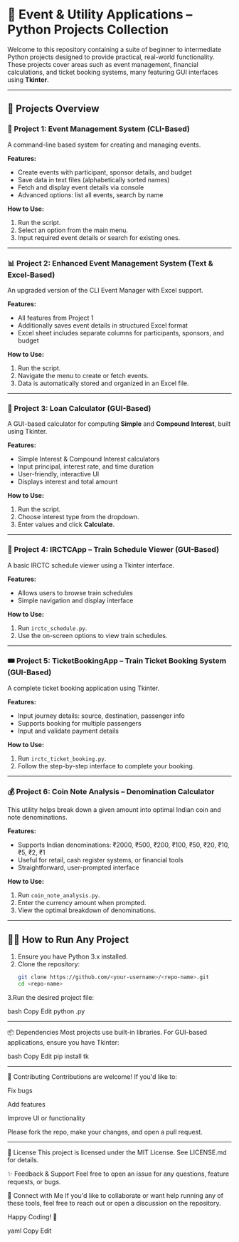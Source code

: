 # 📁 Event & Utility Applications – Python Projects Collection

Welcome to this repository containing a suite of beginner to intermediate Python projects designed to provide practical, real-world functionality. These projects cover areas such as event management, financial calculations, and ticket booking systems, many featuring GUI interfaces using **Tkinter**.

---

## 🚀 Projects Overview

### 📅 Project 1: Event Management System (CLI-Based)

A command-line based system for creating and managing events.

**Features:**
- Create events with participant, sponsor details, and budget
- Save data in text files (alphabetically sorted names)
- Fetch and display event details via console
- Advanced options: list all events, search by name

**How to Use:**
1. Run the script.
2. Select an option from the main menu.
3. Input required event details or search for existing ones.

---

### 📊 Project 2: Enhanced Event Management System (Text & Excel-Based)

An upgraded version of the CLI Event Manager with Excel support.

**Features:**
- All features from Project 1
- Additionally saves event details in structured Excel format
- Excel sheet includes separate columns for participants, sponsors, and budget

**How to Use:**
1. Run the script.
2. Navigate the menu to create or fetch events.
3. Data is automatically stored and organized in an Excel file.

---

### 💸 Project 3: Loan Calculator (GUI-Based)

A GUI-based calculator for computing **Simple** and **Compound Interest**, built using Tkinter.

**Features:**
- Simple Interest & Compound Interest calculators
- Input principal, interest rate, and time duration
- User-friendly, interactive UI
- Displays interest and total amount

**How to Use:**
1. Run the script.
2. Choose interest type from the dropdown.
3. Enter values and click **Calculate**.

---

### 🚂 Project 4: IRCTCApp – Train Schedule Viewer (GUI-Based)

A basic IRCTC schedule viewer using a Tkinter interface.

**Features:**
- Allows users to browse train schedules
- Simple navigation and display interface

**How to Use:**
1. Run `irctc_schedule.py`.
2. Use the on-screen options to view train schedules.

---

### 🎟️ Project 5: TicketBookingApp – Train Ticket Booking System (GUI-Based)

A complete ticket booking application using Tkinter.

**Features:**
- Input journey details: source, destination, passenger info
- Supports booking for multiple passengers
- Input and validate payment details

**How to Use:**
1. Run `irctc_ticket_booking.py`.
2. Follow the step-by-step interface to complete your booking.

---

### 💰 Project 6: Coin Note Analysis – Denomination Calculator

This utility helps break down a given amount into optimal Indian coin and note denominations.

**Features:**
- Supports Indian denominations: ₹2000, ₹500, ₹200, ₹100, ₹50, ₹20, ₹10, ₹5, ₹2, ₹1
- Useful for retail, cash register systems, or financial tools
- Straightforward, user-prompted interface

**How to Use:**
1. Run `coin_note_analysis.py`.
2. Enter the currency amount when prompted.
3. View the optimal breakdown of denominations.

---

## 🧑‍💻 How to Run Any Project

1. Ensure you have Python 3.x installed.
2. Clone the repository:
   ```bash
   git clone https://github.com/<your-username>/<repo-name>.git
   cd <repo-name>
3.Run the desired project file:

bash
Copy
Edit
python <filename>.py

----------------------------------------------------------------------------------------------------------------------------------------------------------------------------------------------------------

📦 Dependencies
Most projects use built-in libraries. For GUI-based applications, ensure you have Tkinter:

bash
Copy
Edit
pip install tk

-------------------------------------------------------------------------------------------------------------------------------------------------------------------------------------------------------------

🤝 Contributing
Contributions are welcome! If you'd like to:

Fix bugs

Add features

Improve UI or functionality

Please fork the repo, make your changes, and open a pull request.

------------------------------------------------------------------------------------------------------------------------------------------------------------------------------------------------------------------

📄 License
This project is licensed under the MIT License. See LICENSE.md for details.

✨ Feedback & Support
Feel free to open an issue for any questions, feature requests, or bugs.

🔗 Connect with Me
If you'd like to collaborate or want help running any of these tools, feel free to reach out or open a discussion on the repository.

Happy Coding! 🚀

yaml
Copy
Edit
